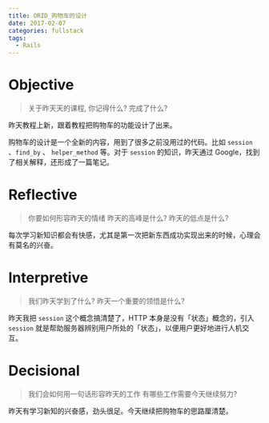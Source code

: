 ```yaml
---
title: ORID_购物车的设计
date: 2017-02-07
categories: fullstack
tags:
  - Rails
---
```

# Objective
> 关于昨天天的课程, 你记得什么?
> 完成了什么?

昨天教程上新，跟着教程把购物车的功能设计了出来。

购物车的设计是一个全新的内容，用到了很多之前没用过的代码。比如 `session` 、`find_by` 、 `helper_method` 等。对于 `session` 的知识，昨天通过 Google，找到了相关解释，还形成了一篇笔记。

# Reflective
> 你要如何形容昨天的情绪
> 昨天的高峰是什么?
> 昨天的低点是什么?

每次学习新知识都会有快感，尤其是第一次把新东西成功实现出来的时候，心理会有莫名的兴奋。

# Interpretive

> 我们昨天学到了什么?
> 昨天一个重要的领悟是什么?

昨天我把 `session` 这个概念搞清楚了，HTTP 本身是没有「状态」概念的，引入 `session` 就是帮助服务器辨别用户所处的「状态」，以便用户更好地进行人机交互。

# Decisional
> 我们会如何用一句话形容昨天的工作
> 有哪些工作需要今天继续努力?

昨天有学习新知的兴奋感，劲头很足。今天继续把购物车的思路厘清楚。
